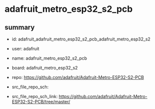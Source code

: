 # adafruit_metro_esp32_s2_pcb
 
## summary 
* id: adafruit_adafruit_metro_esp32_s2_pcb_adafruit_metro_esp32_s2
* user: adafruit
* name: adafruit_metro_esp32_s2_pcb
* board: adafruit_metro_esp32_s2
* repo: https://github.com/adafruit/Adafruit-Metro-ESP32-S2-PCB



* src_file_repo_sch: 
* src_file_repo_sch_link: https://github.com/adafruit/Adafruit-Metro-ESP32-S2-PCB/tree/master/






